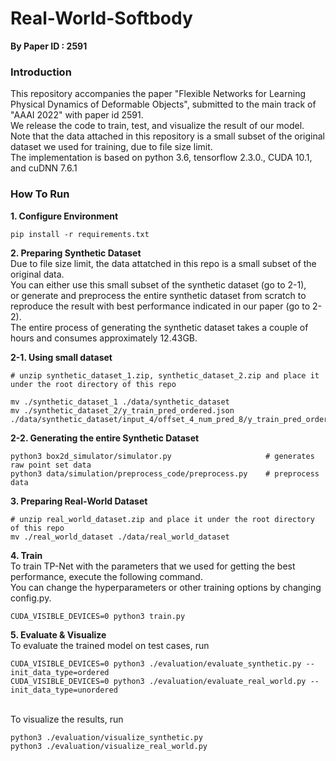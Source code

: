 # Real-World-Softbody

**By Paper ID : 2591**


### Introduction
This repository accompanies the paper "Flexible Networks for Learning Physical Dynamics of Deformable Objects", submitted to the main track of "AAAI 2022" with paper id 2591.<br/>
We release the code to train, test, and visualize the result of our model.<br/>
Note that the data attached in this repository is a small subset of the original dataset we used for training, due to file size limit.<br/>
The implementation is based on python 3.6, tensorflow 2.3.0., CUDA 10.1, and cuDNN 7.6.1 <br/>

### How To Run
**1. Configure Environment**


    pip install -r requirements.txt

**2. Preparing Synthetic Dataset**
<br/>Due to file size limit, the data attatched in this repo is a small subset of the original data. <br/>
You can either use this small subset of the synthetic dataset (go to 2-1), <br/>
or generate and preprocess the entire synthetic dataset from scratch to reproduce the result with best performance indicated in our paper (go to 2-2). <br/>
The entire process of generating the synthetic dataset takes a couple of hours and consumes approximately 12.43GB.

**2-1. Using small dataset**

    # unzip synthetic_dataset_1.zip, synthetic_dataset_2.zip and place it under the root directory of this repo

    mv ./synthetic_dataset_1 ./data/synthetic_dataset
    mv ./synthetic_dataset_2/y_train_pred_ordered.json ./data/synthetic_dataset/input_4/offset_4_num_pred_8/y_train_pred_ordered.json

**2-2. Generating the entire Synthetic Dataset**

    python3 box2d_simulator/simulator.py                     # generates raw point set data
    python3 data/simulation/preprocess_code/preprocess.py    # preprocess data

**3. Preparing Real-World Dataset**

    # unzip real_world_dataset.zip and place it under the root directory of this repo
    mv ./real_world_dataset ./data/real_world_dataset

**4. Train**
<br/>To train TP-Net with the parameters that we used for getting the best performance, execute the following command.
<br/>You can change the hyperparameters or other training options by changing config.py.


    CUDA_VISIBLE_DEVICES=0 python3 train.py

**5. Evaluate & Visualize**
<br/>To evaluate the trained model on test cases, run 

    CUDA_VISIBLE_DEVICES=0 python3 ./evaluation/evaluate_synthetic.py --init_data_type=ordered
    CUDA_VISIBLE_DEVICES=0 python3 ./evaluation/evaluate_real_world.py --init_data_type=unordered

<br/>To visualize the results, run
    
    python3 ./evaluation/visualize_synthetic.py
    python3 ./evaluation/visualize_real_world.py

